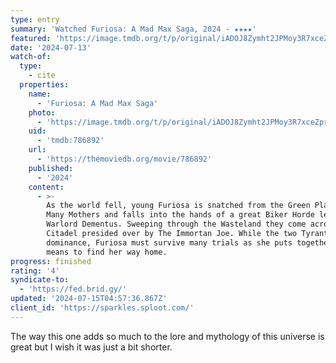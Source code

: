 ```yaml
---
type: entry
summary: 'Watched Furiosa: A Mad Max Saga, 2024 - ★★★★'
featured: 'https://image.tmdb.org/t/p/original/iADOJ8Zymht2JPMoy3R7xceZprc.jpg'
date: '2024-07-13'
watch-of:
  type:
    - cite
  properties:
    name:
      - 'Furiosa: A Mad Max Saga'
    photo:
      - 'https://image.tmdb.org/t/p/original/iADOJ8Zymht2JPMoy3R7xceZprc.jpg'
    uid:
      - 'tmdb:786892'
    url:
      - 'https://themoviedb.org/movie/786892'
    published:
      - '2024'
    content:
      - >-
        As the world fell, young Furiosa is snatched from the Green Place of
        Many Mothers and falls into the hands of a great Biker Horde led by the
        Warlord Dementus. Sweeping through the Wasteland they come across the
        Citadel presided over by The Immortan Joe. While the two Tyrants war for
        dominance, Furiosa must survive many trials as she puts together the
        means to find her way home.
progress: finished
rating: '4'
syndicate-to:
  - 'https://fed.brid.gy/'
updated: '2024-07-15T04:57:36.867Z'
client_id: 'https://sparkles.sploot.com/'
---
```

The way this one adds so much to the lore and mythology of this universe is great but I wish it was just a bit shorter.
